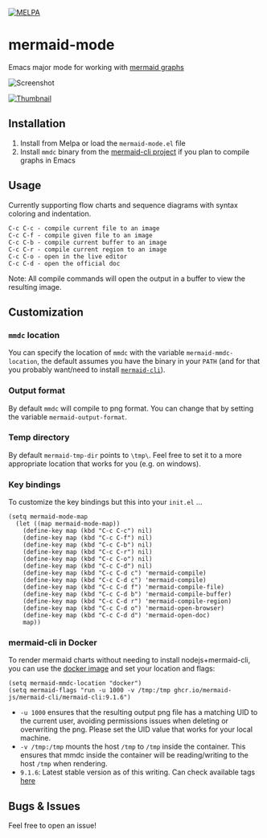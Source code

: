 [![MELPA](https://melpa.org/packages/mermaid-mode-badge.svg)](https://melpa.org/#/mermaid-mode)

# mermaid-mode

Emacs major mode for working with [mermaid graphs](https://mermaid-js.github.io/)

![Screenshot](./assets/screenshot.jpg "Screenshot")

[![Thumbnail](./assets/thumbnail.png)](https://vimeo.com/414458581 "Screencast")

## Installation

1. Install from Melpa or load the `mermaid-mode.el` file
1. Install `mmdc` binary from the [mermaid-cli project](https://github.com/mermaid-js/mermaid-cli) if you plan to compile graphs in Emacs

## Usage

Currently supporting flow charts and sequence diagrams with syntax coloring and indentation.

```text
C-c C-c - compile current file to an image
C-c C-f - compile given file to an image
C-c C-b - compile current buffer to an image
C-c C-r - compile current region to an image
C-c C-o - open in the live editor
C-c C-d - open the official doc
```
Note: All compile commands will open the output in a buffer to view the resulting image.

## Customization

### `mmdc` location
You can specify the location of `mmdc` with the variable `mermaid-mmdc-location`, the default assumes you have the binary in your `PATH` (and for that you probably want/need to install [`mermaid-cli`](https://github.com/mermaid-js/mermaid-cli)).

### Output format
By default `mmdc` will compile to png format. You can change that by setting the variable `mermaid-output-format`.

### Temp directory
By default `mermaid-tmp-dir` points to `\tmp\`. Feel free to set it to a more appropriate location that works for you (e.g. on windows).

### Key bindings
To customize the key bindings but this into your `init.el` ...

```elisp
(setq mermaid-mode-map
  (let ((map mermaid-mode-map))
    (define-key map (kbd "C-c C-c") nil)
    (define-key map (kbd "C-c C-f") nil)
    (define-key map (kbd "C-c C-b") nil)
    (define-key map (kbd "C-c C-r") nil)
    (define-key map (kbd "C-c C-o") nil)
    (define-key map (kbd "C-c C-d") nil)
    (define-key map (kbd "C-c C-d c") 'mermaid-compile)
    (define-key map (kbd "C-c C-d c") 'mermaid-compile)
    (define-key map (kbd "C-c C-d f") 'mermaid-compile-file)
    (define-key map (kbd "C-c C-d b") 'mermaid-compile-buffer)
    (define-key map (kbd "C-c C-d r") 'mermaid-compile-region)
    (define-key map (kbd "C-c C-d o") 'mermaid-open-browser)
    (define-key map (kbd "C-c C-d d") 'mermaid-open-doc)
    map))
```

### mermaid-cli in Docker 
To render mermaid charts without needing to install nodejs+mermaid-cli, you can use the [docker image](ghcr.io/mermaid-js/mermaid-cli/mermaid-cli) and set your location and flags:

```
(setq mermaid-mmdc-location "docker")
(setq mermaid-flags "run -u 1000 -v /tmp:/tmp ghcr.io/mermaid-js/mermaid-cli/mermaid-cli:9.1.6")
```

- `-u 1000` ensures that the resulting output png file has a matching UID to the current user, avoiding permissions issues when deleting or overwriting the png. Please set the UID value that works for your local machine.
- `-v /tmp:/tmp` mounts the host `/tmp` to `/tmp` inside the container. This ensures that mmdc inside the container will be reading/writing to the host `/tmp` when rendering.
- `9.1.6`: Latest stable version as of this writing. Can check available tags [here](https://github.com/mermaid-js/mermaid-cli/pkgs/container/mermaid-cli%2Fmermaid-cli/versions?filters%5Bversion_type%5D=tagged)

## Bugs & Issues

Feel free to open an issue!
